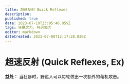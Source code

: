 ```yaml
---
title: 超速反射 Quick Reflexes
description: 
published: true
date: 2023-07-10T23:05:46.859Z
tags: 狂暴之力, 特异能力
editor: markdown
dateCreated: 2023-07-08T12:17:28.830Z
---
```


# 超速反射 (Quick Reflexes, Ex)
**益处：** 当狂暴时，野蛮人可以每轮做出一次额外的藉机攻击。